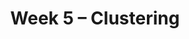 ---
    title: Week 5 – Clustering
    weekNumber: 5
    days:
      - date: 2023-5-1
        events:
          "**LEC 13**{: .label .label-lecture } (coming soon)":
      - date: 2023-5-2
        events:
          "**HW 4**{: .label .label-hw } (coming soon)":
      - date: 2023-5-3
        events:
          "**LEC 14**{: .label .label-lecture } (coming soon)":
          "**DISC**{: .label .label-disc } Midterm 1 Prep":
      - date: 2023-5-5
        events:
          "**EXAM**{: .label .label-exam } Midterm 1 (during lecture)":
---